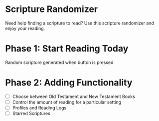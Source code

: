 # Scripture Randomizer
Need help finding a scripture to read? Use this scripture randomizer and enjoy your reading. 

# Phase 1: Start Reading Today
Random scripture generated when button is pressed. 

# Phase 2: Adding Functionality
- [ ] Choose between Old Testament and New Testament Books
- [ ] Control the amount of reading for a particular setting
- [ ] Profiles and Reading Logs
- [ ] Starred Scriptures
